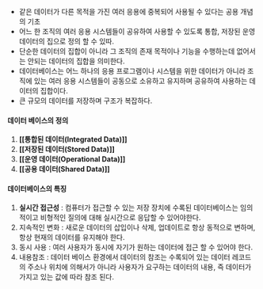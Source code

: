 - 같은 데이터가 다른 목적을 가진 여러 응용에 중복되어 사용될 수 있다는 공용 개념의 기초
- 어느 한 조직의 여러 응용 시스템들이 공유하여 사용할 수 있도록 통합, 저장된 운영 데이터의 집으로 정의 할 수 있따.
- 단순한 데이터의 집합이 아니라 그 조직의 존재 목적이나 기능을 수행하는데 없어서는 안되는 데이터의 집합을 의미한다.
- 데이터베이스는 어느 하나의 응용 프로그램이나 시스템을 위한 데이터가 아니라 조직에 있는 여러 응용 시스템들이 공동으로 소유하고 유지하며 공유하여 사용하는 데이터의 집합이다.
- 큰 규모의 데이터를 저장하며 구조가 복잡하다.
#### 데이터 베이스의 정의
1. **[[통합된 데이터(Integrated Data)]]**
2. **[[저장된 데이터(Stored Data)]]**
3. **[[운영 데이터(Operational Data)]]**
4. **[[공용 데이터(Shared Data)]]**


#### 데이터베이스의 특징
1. **실시간 접근성** : 컴퓨터가 접근할 수 있는 저장 장치에 수록된 데이터베이스는 임의적이고 비형적인 질의에 대해 실시간으로 응답할 수 있어야한다.
2. 지속적인 변화 : 새로운 데이터의 삽입이나 삭제, 업데이트로 항상 동적으로 변하며, 항상 현재의 데이터를 유지해야 한다.
3. 동시 사용 : 여러 사용자가 동시에 자기가 원하는 데이터에 접근 할 수 있어야 한다.
4. 내용참조 : 데이터 베이스 환경에서 데이터의 참조는 수록되어 있는 데이터 레코드의 주소나 위치에 의해서가 아니라 사용자가 요구하는 데이터의 내용, 즉 데이터가 가지고 있는 값에 따라 참조 된다.